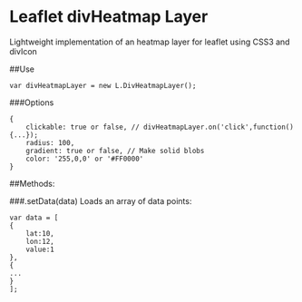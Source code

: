 # Leaflet divHeatmap Layer

Lightweight implementation of an heatmap layer for leaflet using CSS3 and divIcon

##Use

```
var divHeatmapLayer = new L.DivHeatmapLayer();
```

###Options

```
{
    clickable: true or false, // divHeatmapLayer.on('click',function() {...});
    radius: 100,
    gradient: true or false, // Make solid blobs
    color: '255,0,0' or '#FF0000'
}
```

##Methods:

###.setData(data)
Loads an array of data points:

```
var data = [
{
    lat:10,
    lon:12,
    value:1
},
{
...
}
];
```
